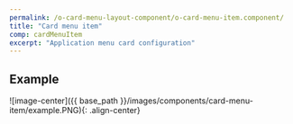 ```yaml
---
permalink: /o-card-menu-layout-component/o-card-menu-item.component/
title: "Card menu item"
comp: cardMenuItem
excerpt: "Application menu card configuration"
---
```


## Example

![image-center]({{ base_path }}/images/components/card-menu-item/example.PNG){: .align-center}